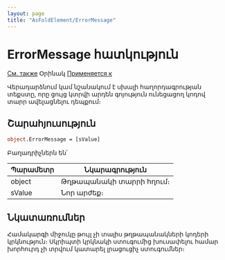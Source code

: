 ```yaml
---
layout: page
title: "AsFoldElement/ErrorMessage"
---
```



# ErrorMessage հատկություն

[См. также](../AsTreeElement/ErrorMessage.md) Օրինակ [Применяется к](../AsFoldElement.md)

Վերադարձնում կամ նշանակում է սխալի հաղորդագրության տեքստը, որը ցույց կտրվի արդեն գոյություն ունեցացող կոդով տարր ավելացնելու դեպքում։

## Շարահյուսություն

``` vb
object.ErrorMessage = [sValue]
```

Բաղադրիչներն են՝

| Պարամետր | Նկարագրություն |
|--|--|
| object | Թղթապանակի տարրի հղում։ |
| sValue | Նոր արժեք։|


## Նկատառումներ


Համակարգի միջուկը թույլ չի տալիս թղթապանակների կոդերի կրկնություն։ Սկրիպտի կրկնակի ստուգումից խուսափելու համար խորհուրդ չի տրվում կատարել լրացուցիչ ստուգումներ։

